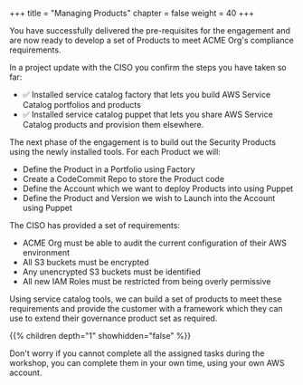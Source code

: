 +++
title = "Managing Products"
chapter = false
weight = 40
+++

You have successfully delivered the pre-requisites for the engagement and are now ready to develop a set of Products to meet ACME Org's compliance requirements.

In a project update with the CISO you confirm the steps you have taken so far:

* ✅ Installed service catalog factory that lets you build AWS Service Catalog portfolios and products
* ✅ Installed service catalog puppet that lets you share AWS Service Catalog products and provision them elsewhere.

The next phase of the engagement is to build out the Security Products using the newly installed tools. For each Product we will:

* Define the Product in a Portfolio using Factory
* Create a CodeCommit Repo to store the Product code
* Define the Account which we want to deploy Products into using Puppet
* Define the Product and Version we wish to Launch into the Account using Puppet 

The CISO has provided a set of requirements:

* ACME Org must be able to audit the current configuration of their AWS environment
* All S3 buckets must be encrypted
* Any unencrypted S3 buckets must be identified
* All new IAM Roles must be restricted from being overly permissive

Using service catalog tools, we can build a set of products to meet these requirements and provide the customer with a framework which they can use to extend their governance product set as required.

{{% children depth="1" showhidden="false" %}}

Don't worry if you cannot complete all the assigned tasks during the workshop, you can complete them in your own time, using your own AWS account.